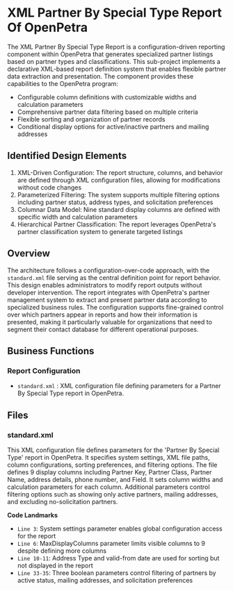 # XML Partner By Special Type Report Of OpenPetra

The XML Partner By Special Type Report is a configuration-driven reporting component within OpenPetra that generates specialized partner listings based on partner types and classifications. This sub-project implements a declarative XML-based report definition system that enables flexible partner data extraction and presentation. The component provides these capabilities to the OpenPetra program:

- Configurable column definitions with customizable widths and calculation parameters
- Comprehensive partner data filtering based on multiple criteria
- Flexible sorting and organization of partner records
- Conditional display options for active/inactive partners and mailing addresses

## Identified Design Elements

1. XML-Driven Configuration: The report structure, columns, and behavior are defined through XML configuration files, allowing for modifications without code changes
2. Parameterized Filtering: The system supports multiple filtering options including partner status, address types, and solicitation preferences
3. Columnar Data Model: Nine standard display columns are defined with specific width and calculation parameters
4. Hierarchical Partner Classification: The report leverages OpenPetra's partner classification system to generate targeted listings

## Overview
The architecture follows a configuration-over-code approach, with the `standard.xml` file serving as the central definition point for report behavior. This design enables administrators to modify report outputs without developer intervention. The report integrates with OpenPetra's partner management system to extract and present partner data according to specialized business rules. The configuration supports fine-grained control over which partners appear in reports and how their information is presented, making it particularly valuable for organizations that need to segment their contact database for different operational purposes.

## Business Functions

### Report Configuration
- `standard.xml` : XML configuration file defining parameters for a Partner By Special Type report in OpenPetra.

## Files
### standard.xml

This XML configuration file defines parameters for the 'Partner By Special Type' report in OpenPetra. It specifies system settings, XML file paths, column configurations, sorting preferences, and filtering options. The file defines 9 display columns including Partner Key, Partner Class, Partner Name, address details, phone number, and Field. It sets column widths and calculation parameters for each column. Additional parameters control filtering options such as showing only active partners, mailing addresses, and excluding no-solicitation partners.

 **Code Landmarks**
- `Line 3`: System settings parameter enables global configuration access for the report
- `Line 6`: MaxDisplayColumns parameter limits visible columns to 9 despite defining more columns
- `Line 10-11`: Address Type and valid-from date are used for sorting but not displayed in the report
- `Line 33-35`: Three boolean parameters control filtering of partners by active status, mailing addresses, and solicitation preferences

[Generated by the Sage AI expert workbench: 2025-03-30 02:22:57  https://sage-tech.ai/workbench]: #